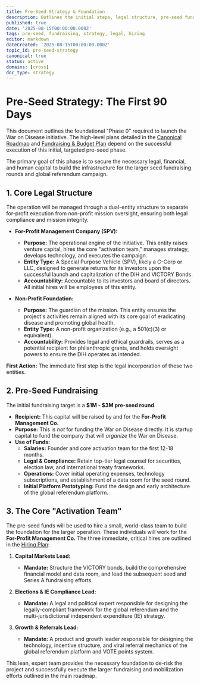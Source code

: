 ```yaml
---
title: Pre-Seed Strategy & Foundation
description: Outlines the initial steps, legal structure, pre-seed fundraising, and core team hiring required to launch the War on Disease initiative.
published: true
date: '2025-08-15T00:00:00.000Z'
tags: pre-seed, fundraising, strategy, legal, hiring
editor: markdown
dateCreated: '2025-08-15T00:00:00.000Z'
topic_id: pre-seed-strategy
canonical: true
status: active
domains: [cross]
doc_type: strategy
---
```


# Pre-Seed Strategy: The First 90 Days

This document outlines the foundational "Phase 0" required to launch the War on Disease initiative. The high-level plans detailed in the [Canonical Roadmap](./roadmap.md) and [Fundraising & Budget Plan](../economic-models/fundraising-and-budget-plan.md) depend on the successful execution of this initial, targeted pre-seed phase.

The primary goal of this phase is to secure the necessary legal, financial, and human capital to build the infrastructure for the larger seed fundraising rounds and global referendum campaign.

## 1. Core Legal Structure

The operation will be managed through a dual-entity structure to separate for-profit execution from non-profit mission oversight, ensuring both legal compliance and mission integrity.

*   **For-Profit Management Company (SPV):**
    *   **Purpose:** The operational engine of the initiative. This entity raises venture capital, hires the core "activation team," manages strategy, develops technology, and executes the campaign.
    *   **Entity Type:** A Special Purpose Vehicle (SPV), likely a C-Corp or LLC, designed to generate returns for its investors upon the successful launch and capitalization of the DIH and VICTORY Bonds.
    *   **Accountability:** Accountable to its investors and board of directors. All initial hires will be employees of this entity.

*   **Non-Profit Foundation:**
    *   **Purpose:** The guardian of the mission. This entity ensures the project's activities remain aligned with its core goal of eradicating disease and promoting global health.
    *   **Entity Type:** A non-profit organization (e.g., a 501(c)(3) or equivalent).
    *   **Accountability:** Provides legal and ethical guardrails, serves as a potential recipient for philanthropic grants, and holds oversight powers to ensure the DIH operates as intended.

**First Action:** The immediate first step is the legal incorporation of these two entities.

## 2. Pre-Seed Fundraising

The initial fundraising target is a **$1M - $3M pre-seed round**.

*   **Recipient:** This capital will be raised by and for the **For-Profit Management Co.**
*   **Purpose:** This is *not* for funding the War on Disease directly. It is startup capital to fund the company that will *organize* the War on Disease.
*   **Use of Funds:**
    *   **Salaries:** Founder and core activation team for the first 12-18 months.
    *   **Legal & Compliance:** Retain top-tier legal counsel for securities, election law, and international treaty frameworks.
    *   **Operations:** Cover initial operating expenses, technology subscriptions, and establishment of a data room for the seed round.
    *   **Initial Platform Prototyping:** Fund the design and early architecture of the global referendum platform.

## 3. The Core "Activation Team"

The pre-seed funds will be used to hire a small, world-class team to build the foundation for the larger operation. These individuals will work for the **For-Profit Management Co.** The three immediate, critical hires are outlined in the [Hiring Plan](../careers/hiring-plan.md):

1.  **Capital Markets Lead:**
    *   **Mandate:** Structure the VICTORY bonds, build the comprehensive financial model and data room, and lead the subsequent seed and Series A fundraising efforts.

2.  **Elections & IE Compliance Lead:**
    *   **Mandate:** A legal and political expert responsible for designing the legally-compliant framework for the global referendum and the multi-jurisdictional independent expenditure (IE) strategy.

3.  **Growth & Referrals Lead:**
    *   **Mandate:** A product and growth leader responsible for designing the technology, incentive structure, and viral referral mechanics of the global referendum platform and VOTE points system.

This lean, expert team provides the necessary foundation to de-risk the project and successfully execute the larger fundraising and mobilization efforts outlined in the main roadmap.
